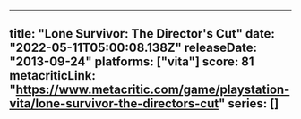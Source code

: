 
---
title: "Lone Survivor: The Director's Cut"
date: "2022-05-11T05:00:08.138Z"
releaseDate: "2013-09-24"
platforms: ["vita"]
score: 81
metacriticLink: "https://www.metacritic.com/game/playstation-vita/lone-survivor-the-directors-cut"
series: []
---
